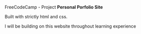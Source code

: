 FreeCodeCamp - Project
<b>Personal Porfolio Site</b>

Built with strictly html and css.

I will be building on this website throughout learning experience